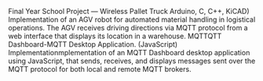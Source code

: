 Final Year School Project — Wireless Pallet Truck
Arduino, C, C++, KiCAD)
Implementation of an AGV robot for automated material handling in logistical operations.
The AGV receives driving directions via MQTT protocol from a web interface that displays its location in a warehouse.
MQTTQTT Dashboard-MQTT Desktop Application.
(JavaScript)
Implementationmplementation of an MQTT Dashboard desktop application using JavaScript, that sends, receives, and displays messages sent over the MQTT protocol for both local and remote MQTT brokers.
